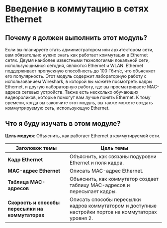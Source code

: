 # Введение в коммутацию в сетях Ethernet

<!-- 7.0.1 -->
##  Почему я должен выполнить этот модуль?

Если вы планируете стать администратором или архитектором сети, вам обязательно нужно знать как работает коммутация в Ethernet сетях. Двумя наиболее известными технологиями локальной сети, использующимися сегодня, являются Ethernet и WLAN. Ethernet поддерживает пропускную способность до 100 Гбит/с, что объясняет его популярность. Этот модуль содержит лабораторную работу с использованием Wireshark, в которой вы можете посмотреть кадры Ethernet, и другую лабораторную работу, где вы просматриваете MAC-адреса сетевых устройств. Также есть несколько обучающих видеороликов, которые помогут вам лучше понять Ethernet. К тому времени, когда вы закончите этот модуль, вы также можете создать коммутрируемую сеть, использующую Ethernet.

<!-- 7.0.2 -->
##  Что я буду изучать в этом модуле?

**Цель модуля**: Объяснить, как работает Ethernet в коммутируемой сети.

| **Заголовок темы** | **Цель темы** |
| --- | --- |
| **Кадр Ethernet** | Объяснить, как связаны подуровни Ethernet и поля кадра. |
| **MAC-адрес Ethernet** | Описать MAC-адрес Ethernet. |
| **Таблица MAC-адресов** | Объяснить, как коммутатор создает таблицу MAC-адресов и пересылает кадры. |
| **Скорость и способы пересылки на коммутаторах** | Описать способы пересылки кадров коммутатором и доступные настройки портов на коммутаторах уровня 2. |



